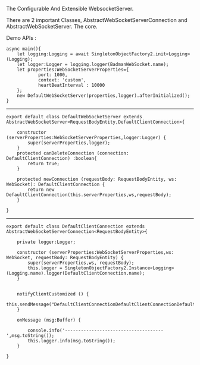 

The Configurable And Extensible WebsocketServer.

There are 2 important Classes, AbstractWebSocketServerConnection and AbstractWebSocketServer. The core.

Demo APIs :

    async main(){
		let logging:Logging = await SingletonObjectFactory2.init<Logging>(Logging);
		let logger:Logger = logging.logger(BadmanWebSocket.name);
		let properties:WebSocketServerProperties={
				port: 1000,
				context: 'custom',
				heartBeatInterval : 10000
		};
		new DefaultWebSocketServer(properties,logger).afterInitialized();
	}


----------------------------------------------------------------------------------------------------------------

    export default class DefaultWebSocketServer extends AbstractWebSocketServer<RequestBodyEntity,DefaultClientConnection>{

        constructor (serverProperties:WebSocketServerProperties,logger:Logger) {
            super(serverProperties,logger);
        }
        protected canDeleteConnection (connection: DefaultClientConnection) :boolean{
            return true;
        }
    
        protected newConnection (requestBody: RequestBodyEntity, ws: WebSocket): DefaultClientConnection {
            return new DefaultClientConnection(this.serverProperties,ws,requestBody);
        }

    }


----------------------------------------------------------------------------------------
    export default class DefaultClientConnection extends AbstractWebSocketServerConnection<RequestBodyEntity>{

        private logger:Logger;
    
        constructor (serverProperties:WebSocketServerProperties,ws: WebSocket, requestBody: RequestBodyEntity) {
            super(serverProperties,ws, requestBody);
            this.logger = SingletonObjectFactory2.Instance<Logging>(Logging.name).logger(DefaultClientConnection.name);
        }
    
    
        notifyClientCustomized () {
            this.sendMessage("DefaultClientConnectionDefaultClientConnectionDefaultClientConnectionDefaultClientConnection");
        }
    
        onMessage (msg:Buffer) {
    
            console.info('-------------------------------------',msg.toString());
            this.logger.info(msg.toString());
        }

    }